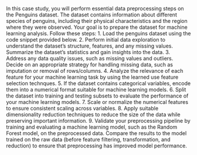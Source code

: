 In this case study, you will perform essential data preprocessing steps on the Penguins dataset. The
dataset contains information about different species of penguins, including their physical characteristics and the region where they were observed. Your goal is to prepare the dataset for machine
learning analysis. Follow these steps: 1. Load the penguins dataset using the code snippet provided
below. 2. Perform initial data exploration to understand the dataset’s structure, features, and any
missing values. Summarize the dataset’s statistics and gain insights into the data. 3. Address
any data quality issues, such as missing values and outliers. Decide on an appropriate strategy for
handling missing data, such as imputation or removal of rows/columns. 4. Analyze the relevance
of each feature for your machine learning task by using the learned use feature selection technques.
5. If the dataset contains categorical variables, encode them into a numerical format suitable for
machine learning models. 6. Split the dataset into training and testing subsets to evaluate the performance of your machine learning models. 7. Scale or normalize the numerical features to ensure
consistent scaling across variables. 8. Apply suitable dimensionality reduction techniques to reduce
the size of the data while preserving important information. 9. Validate your preprocessing pipeline
by training and evaluating a machine learning model, such as the Random Forest model, on the preprocessed data. Compare the results to the model trained on the raw data (before feature filtering,
transformation, and reduction) to ensure that preprocessing has improved model performance.
